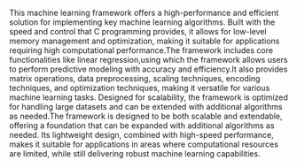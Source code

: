 This machine learning framework offers a high-performance and efficient solution for implementing key machine learning algorithms. Built with the speed and control that C programming provides, it allows for low-level memory management and optimization, making it suitable for applications requiring high computational performance.The framework includes core functionalities like linear regression,using which the framework allows users to perform predictive modeling with accuracy and efficiency.It also provides matrix operations, data preprocessing, scaling techniques, encoding techniques, and optimization techniques, making it versatile for various machine learning tasks. Designed for scalability, the framework is optimized for handling large datasets and can be extended with additional algorithms as needed.The framework is designed to be both scalable and extendable, offering a foundation that can be expanded with additional algorithms as needed. Its lightweight design, combined with high-speed performance, makes it suitable for applications in areas where computational resources are limited, while still delivering robust machine learning capabilities.
